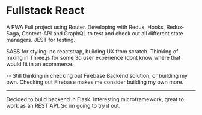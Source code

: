 # Fullstack React


A PWA Full project using Router. Developing with Redux, Hooks, Redux-Saga, Context-API and GraphQL to test and check out all different state managers. JEST for testing.

SASS for styling! no reactstrap, building UX from scratch. Thinking of mixing in Three.js for some 3d user experience (dont know where that would fit in an ecommerce.

-- Still thinking in checking out Firebase Backend solution, or building my own. Checking out Firebase makes me consider building my own more.

---
 Decided to build backend in Flask. Interesting microframework, great to work as an REST API. So im going to try it out.

